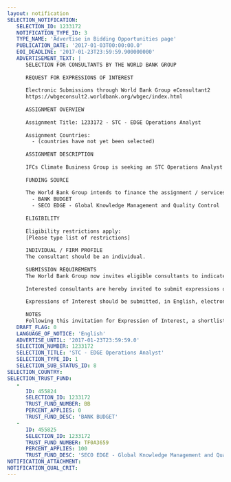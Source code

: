 ```yaml
---
layout: notification
SELECTION_NOTIFICATION: 
   SELECTION_ID: 1233172
   NOTIFICATION_TYPE_ID: 3
   TYPE_NAME: 'Advertise in Bidding Opportunities page'
   PUBLICATION_DATE: '2017-01-03T00:00:00.0'
   EOI_DEADLINE: '2017-01-23T23:59:59.900000000'
   ADVERTISEMENT_TEXT: |
      SELECTION FOR CONSULTANTS BY THE WORLD BANK GROUP
      
      REQUEST FOR EXPRESSIONS OF INTEREST
      
      Electronic Submissions through World Bank Group eConsultant2
      https://wbgeconsult2.worldbank.org/wbgec/index.html
      
      ASSIGNMENT OVERVIEW
      
      Assignment Title: 1233172 - STC - EDGE Operations Analyst
      
      Assignment Countries:
        - (countries have not yet been selected)
      
      ASSIGNMENT DESCRIPTION
      
      IFCs Climate Business Group is seeking an STC Operations Analyst to help support marketing and communications efforts for the EDGE green building program in Washington, D.C. The position will involve creative writing, web content management, online engagement, certification tracking, and administrative tasks. The candidate should be able to work independently and as a team player, and possess excellent organizational skills
      
      FUNDING SOURCE
      
      The World Bank Group intends to finance the assignment / services described below under the following:
        - BANK BUDGET
        - SECO EDGE - Global Knowledge Management and Quality Control
      
      ELIGIBILITY
      
      Eligibility restrictions apply:
      [Please type list of restrictions]
      
      INDIVIDUAL / FIRM PROFILE
      The consultant should be an individual. 
      
      SUBMISSION REQUIREMENTS
      The World Bank Group now invites eligible consultants to indicate their interest in providing the services.  Interested consultants must provide information indicating that they are qualified to perform the services (brochures, description of similar assignments, experience in similar conditions, availability of appropriate skills among staff, etc.).  Please note that the total size of all attachments should be less than 5MB.  
      
      Interested consultants are hereby invited to submit expressions of interest.
      
      Expressions of Interest should be submitted, in English, electronically through World Bank Group eConsultant2 (https://wbgeconsult2.worldbank.org/wbgec/index.html)
      
      NOTES
      Following this invitation for Expression of Interest, a shortlist of qualified firms will be formally invited to submit proposals.  Shortlisting and selection will be subject to the availability of funding.
   DRAFT_FLAG: 0
   LANGUAGE_OF_NOTICE: 'English'
   ADVERTISE_UNTIL: '2017-01-23T23:59:59.0'
   SELECTION_NUMBER: 1233172
   SELECTION_TITLE: 'STC - EDGE Operations Analyst'
   SELECTION_TYPE_ID: 1
   SELECTION_SUB_STATUS_ID: 8
SELECTION_COUNTRY: 
SELECTION_TRUST_FUND: 
   - 
      ID: 455824
      SELECTION_ID: 1233172
      TRUST_FUND_NUMBER: BB
      PERCENT_APPLIES: 0
      TRUST_FUND_DESC: 'BANK BUDGET'
   - 
      ID: 455825
      SELECTION_ID: 1233172
      TRUST_FUND_NUMBER: TF0A3659
      PERCENT_APPLIES: 100
      TRUST_FUND_DESC: 'SECO EDGE - Global Knowledge Management and Quality Control'
NOTIFICATION_ATTACHMENT: 
NOTIFICATION_QUAL_CRIT: 
---
```

